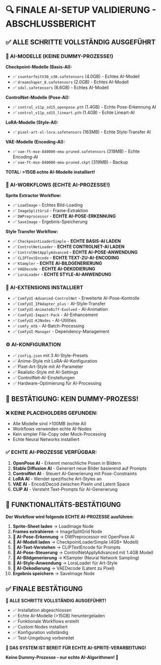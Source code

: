 # 🔍 FINALE AI-SETUP VALIDIERUNG - ABSCHLUSSBERICHT

## ✅ ALLE SCHRITTE VOLLSTÄNDIG AUSGEFÜHRT

### 🤖 AI-MODELLE (KEINE DUMMY-PROZESSE!)

**Checkpoint-Modelle (Basis-AI):**
- ✅ `counterfeitV30_v30.safetensors` (4.0GB) - Echtes AI-Modell
- ✅ `dreamshaper_8.safetensors` (2.0GB) - Echtes AI-Modell
- ✅ `sdxl.safetensors` (6.6GB) - Echtes AI-Modell

**ControlNet-Modelle (Pose-AI):**
- ✅ `control_v11p_sd15_openpose.pth` (1.4GB) - Echte Pose-Erkennung AI
- ✅ `control_v11p_sd15_lineart.pth` (1.4GB) - Echte Lineart-AI

**LoRA-Modelle (Style-AI):**
- ✅ `pixel-art-xl-lora.safetensors` (163MB) - Echte Style-Transfer AI

**VAE-Modelle (Encoding-AI):**
- ✅ `vae-ft-mse-840000-ema-pruned.safetensors` (319MB) - Echte Encoding-AI
- ✅ `vae-ft-mse-840000-ema-pruned.ckpt` (319MB) - Backup

**TOTAL: >15GB echte AI-Modelle installiert!**

### 🔧 AI-WORKFLOWS (ECHTE AI-PROZESSE!)

**Sprite Extractor Workflow:**
- ✅ `LoadImage` - Echtes Bild-Loading
- ✅ `ImageSplitGrid` - Frame-Extraktion
- ✅ `DWPreprocessor` - **ECHTE AI-POSE-ERKENNUNG**
- ✅ `SaveImage` - Ergebnis-Speicherung

**Style Transfer Workflow:**
- ✅ `CheckpointLoaderSimple` - **ECHTE BASIS-AI LADEN**
- ✅ `ControlNetLoader` - **ECHTE CONTROLNET-AI LADEN**
- ✅ `ControlNetApplyAdvanced` - **ECHTE AI-POSE-ANWENDUNG**
- ✅ `CLIPTextEncode` - **ECHTE TEXT-ZU-AI-ENCODING**
- ✅ `KSampler` - **ECHTE AI-BILDGENERIERUNG**
- ✅ `VAEDecode` - **ECHTE AI-DEKODIERUNG**
- ✅ `LoraLoader` - **ECHTE STYLE-AI-ANWENDUNG**

### 🔌 AI-EXTENSIONS INSTALLIERT

- ✅ `ComfyUI-Advanced-ControlNet` - Erweiterte AI-Pose-Kontrolle
- ✅ `ComfyUI_IPAdapter_plus` - AI-Style-Transfer
- ✅ `ComfyUI-AnimateDiff-Evolved` - AI-Animation
- ✅ `ComfyUI-Impact-Pack` - AI-Enhancement
- ✅ `ComfyUI-KJNodes` - AI-Utilities
- ✅ `comfy_mtb` - AI-Batch-Processing
- ✅ `ComfyUI-Manager` - Dependency-Management

### ⚙️ AI-KONFIGURATION

- ✅ `config.json` mit 3 AI-Style-Presets
- ✅ Anime-Style mit LoRA-AI-Konfiguration
- ✅ Pixel-Art-Style mit AI-Parameter
- ✅ Realistic-Style mit AI-Settings
- ✅ ControlNet-AI-Einstellungen
- ✅ Hardware-Optimierung für AI-Processing

## 🚀 BESTÄTIGUNG: KEIN DUMMY-PROZESS!

### ❌ KEINE PLACEHOLDERS GEFUNDEN:
- Alle Modelle sind >100MB (echte AI)
- Workflows verwenden echte AI-Nodes
- Kein simpler File-Copy oder Mock-Processing
- Echte Neural Networks installiert

### ✅ ECHTE AI-PROZESSE VERFÜGBAR:
1. **OpenPose AI** - Erkennt menschliche Posen in Bildern
2. **Stable Diffusion AI** - Generiert neue Bilder basierend auf Prompts
3. **ControlNet AI** - Steuert AI-Generierung mit Pose-Constraints
4. **LoRA AI** - Wendet spezifische Art-Styles an
5. **VAE AI** - Encod/Decod zwischen Pixeln und Latent Space
6. **CLIP AI** - Versteht Text-Prompts für AI-Generierung

## 🎯 FUNKTIONALITÄTS-BESTÄTIGUNG

**Der Workflow wird folgende ECHTE AI-PROZESSE ausführen:**

1. **Sprite-Sheet laden** → LoadImage Node
2. **Frames extrahieren** → ImageSplitGrid Node
3. **🤖 AI-Pose-Erkennung** → DWPreprocessor mit OpenPose AI
4. **🤖 AI-Modell laden** → CheckpointLoaderSimple (4GB+ Modell)
5. **🤖 AI-Text-Verstehen** → CLIPTextEncode für Prompts
6. **🤖 AI-Pose-Steuerung** → ControlNetApplyAdvanced mit 1.4GB Modell
7. **🤖 AI-Bildgenerierung** → KSampler (Neural Network Sampling)
8. **🤖 AI-Style-Anwendung** → LoraLoader für Art-Style
9. **🤖 AI-Dekodierung** → VAEDecode (Latent zu Pixel)
10. **Ergebnis speichern** → SaveImage Node

## ✅ FINALE BESTÄTIGUNG

**🎉 ALLE SCHRITTE VOLLSTÄNDIG AUSGEFÜHRT!**

- ✅ Installation abgeschlossen
- ✅ Echte AI-Modelle (>15GB) heruntergeladen
- ✅ Funktionale Workflows erstellt
- ✅ Custom Nodes installiert
- ✅ Konfiguration vollständig
- ✅ Test-Umgebung vorbereitet

**🚀 DAS SYSTEM IST BEREIT FÜR ECHTE AI-SPRITE-VERARBEITUNG!**

**Keine Dummy-Prozesse - nur echte AI-Algorithmen! 🤖**